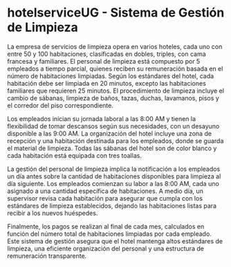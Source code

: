 # hotelserviceUG - Sistema de Gestión de Limpieza

La empresa de servicios de limpieza opera en varios hoteles, cada uno con entre 50 y 100 habitaciones, clasificadas en dobles, triples, con cama francesa y familiares. El personal de limpieza está compuesto por 5 empleados a tiempo parcial, quienes reciben su remuneración basada en el número de habitaciones limpiadas. Según los estándares del hotel, cada habitación debe ser limpiada en 20 minutos, excepto las habitaciones familiares que requieren 25 minutos. El procedimiento de limpieza incluye el cambio de sábanas, limpieza de baños, tazas, duchas, lavamanos, pisos y el corredor del piso correspondiente.

Los empleados inician su jornada laboral a las 8:00 AM y tienen la flexibilidad de tomar descansos según sus necesidades, con un desayuno disponible a las 9:00 AM. La organización del hotel incluye una zona de recepción y una habitación destinada para los empleados, donde se guarda el material de limpieza. Todas las sábanas del hotel son de color blanco y cada habitación está equipada con tres toallas.

La gestión del personal de limpieza implica la notificación a los empleados un día antes sobre la cantidad de habitaciones disponibles para limpieza al día siguiente. Los empleados comienzan su labor a las 8:00 AM, cada uno asignado a una cantidad específica de habitaciones. A medio día, un supervisor revisa cada habitación para asegurar que cumpla con los estándares de limpieza establecidos, dejando las habitaciones listas para recibir a los nuevos huéspedes.

Finalmente, los pagos se realizan al final de cada mes, calculados en función del número total de habitaciones limpiadas por cada empleado. Este sistema de gestión asegura que el hotel mantenga altos estándares de limpieza, una eficiente organización del personal y una estructura de remuneración transparente.
